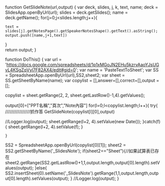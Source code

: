 function GetSlideNote(url,output)
{
   var deck, slides, j, k, text, name;
   deck = SlidesApp.openByUrl(url);
   slides = deck.getSlides();
   name = deck.getName();
  for(j=0;j<slides.length;j++){ 
        
    text = slides[j].getNotesPage().getSpeakerNotesShape().getText().asString();
    output.push([name,j+1,text])
   }  
  return output;
  }

function DoThis() {
  var url = 'https://docs.google.com/spreadsheets/d/1p1xMGoJN2EHu5kzrvAaoYJsUGvL4KSgZqVyl7F82AX4/edit#gid=0';
  var name = 'PasteTextToSheet';
  var SS = SpreadsheetApp.openByUrl(url),SS2,sheet2;
  var sheet = SS.getSheetByName(name);
  var copylist = [],answer=[],correct=[],output = [];
  
  copylist = sheet.getRange(2, 2, sheet.getLastRow()-1,4).getValues();
 
  output[0]=["PPT名稱","頁次","Note內容"]
  for(l=0;l<copylist.length;l++){
    try{
      ////////////////抓作答
      GetSlideNote(copylist[l][0],output)

  //Logger.log(output);
  sheet.getRange(l+2, 4).setValue(new Date());
  }catch(f){
    sheet.getRange(l+2, 4).setValue(f);
  } 
  
    }
  SS2 = SpreadsheetApp.openByUrl(copylist[0][1]);
  sheet2 = SS2.getSheetByName('_SlidesNote');
  if(sheet2=="Sheet"){//如果試算表已存在
      sheet2.getRange(SS2.getLastRow()+1,1,output.length,output[0].length).setValues(output);
  }else{
    SS2.insertSheet(0).setName('_SlidesNote').getRange(1,1,output.length,output[0].length).setValues(output);
  }
  //Logger.log(output);
}

